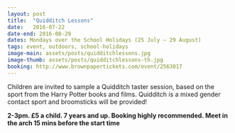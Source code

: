 ```yaml
---
layout: post
title:  "Quidditch Lessons"
date:   2016-07-22
date-end: 2016-08-29
dates: Mondays over the School Holidays (25 July – 29 August)
tags: event, outdoors, school-holidays
image-main: assets/posts/quidditchlessons.jpg
image-thumb: assets/posts/quidditchlessons-th.jpg
booking: http://www.brownpapertickets.com/event/2563017
---
```


Children are invited to sample a Quidditch taster session, based on the sport from the Harry Potter books and films. Quidditch is a mixed gender contact sport and broomsticks will be provided!

**2-3pm. £5 a child. 7 years and up. Booking highly recommended. Meet in the arch 15 mins before the start time**
